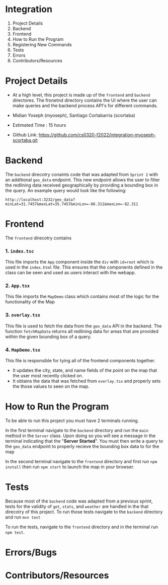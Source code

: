 # Integration

1. Project Details
2. Backend
3. Frontend
4. How to Run the Program
5. Registering New Commands
6. Tests 
7. Errors
8. Contributors/Resources


# Project Details 
- At a high level, this project is made up of the `frontend` and `backend` directores. The fronetnd directory contains the UI where the user can make queries and the backend process API's for different commands. 

- Midian Yoseph (myoseph), Santiago Cortabarria (scortaba)

- Estimated Time : 15 hours

- Github Link: https://github.com/cs0320-f2022/integration-myoseph-scortaba.git


# Backend 
The `backend` direcotry conaints code that was adapted from `Sprint 2` with an additional `geo_data` endpoint. This new endpoint allows the user to filter the redlining data received geographically by providing a bounding box in the query. An example query would look like the following:

`http://localhost:3232/geo_data?minLat=31.7457&maxLat=35.7457&minLon=-86.311&maxLon=-82.311`

# Frontend
The `frontend` direcotry contains 

### 1. `index.tsc`
This file imports the `App` component inside the `div` with `id=root` which is used in the `index.html` file. This ensures that the components defined in the class can be seen and used as users interact with the webapp.

### 2. `App.tsx`
This file imports the `MapDemo` class which contains most of the logic for the functionality of the Map

### 3. `overlay.tsx`
This file is used to fetch the data from the `geo_data` API in the backend. The function `fetchMapData` returns all redlining data for areas that are provided within the given bounding box of a query.

### 4. `MapDemo.tsx`
This file is responsible for tying all of the frontend components together. 
- It updates the city, state, and name fields of the point on the map that the user most recently clicked on.
- It obtains the data that was fetched from `overlay.tsx` and properly sets the those values to seen on the map. 
 
# How to Run the Program 
To be able to run this project you must have 2 terminals running.

In the first terminal navigate to the `backend` directory and run the `main` method in the `Server` class. Upon doing so you will see a message in the terminal indicating that the "**Server Started**".
You must then write a query to the `geo_data` endpoint to properly recieve the bounding box data to for the map

In the second terminal navigate to the `frontend` directory and first run `npm install` then run `npm start` to launch the map in your browser.

# Tests
Because most of the `backend` code was adapted from a previous sprint, tests for the validity of `get`, `stats`, and `weather` are handled in the that direcotry of this project. To run those tests navigate to the `backend` directory and run `mvn test`


To run the tests, navigate to the `frontend` directory and in the terminal run `npm test`.


# Errors/Bugs


# Contributors/Resources

